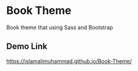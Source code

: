 # Book Theme
Book theme that using Sass and Bootstrap

## Demo Link
https://islamalimuhammad.github.io/Book-Theme/
